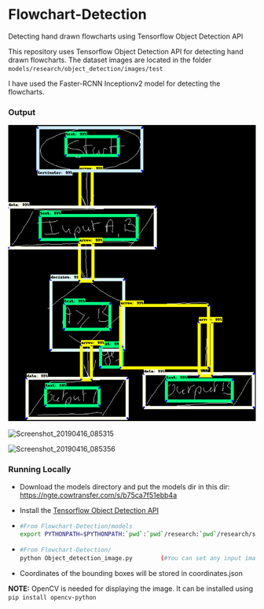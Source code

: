 # Flowchart-Detection

Detecting hand drawn flowcharts using Tensorflow Object Detection API

This repository uses Tensorflow Object Detection API for detecting hand drawn flowcharts.
The dataset images are located in the folder `models/research/object_detection/images/test`

I have used the Faster-RCNN Inceptionv2 model for detecting the flowcharts.

### Output

![Output](flowchart.png?raw=true)

![Screenshot_20190416_085315](https://user-images.githubusercontent.com/25198226/56179977-345bd200-6025-11e9-8c0f-de8d034388ac.png)

![Screenshot_20190416_085356](https://user-images.githubusercontent.com/25198226/56179978-345bd200-6025-11e9-86e5-1261cd8e16d3.png)

### Running Locally

- Download the models directory and put the models dir in this dir: https://ngte.cowtransfer.com/s/b75ca7f51ebb4a

- Install the [Tensorflow Object Detection API](https://github.com/tensorflow/models/blob/master/research/object_detection/g3doc/installation.md)

- ```bash
  #From Flowchart-Detection/models
  export PYTHONPATH=$PYTHONPATH:`pwd`:`pwd`/research:`pwd`/research/slim:`pwd`/research/object_detection
  ```

- ```bash
  #From Flowchart-Detection/
  python Object_detection_image.py        (#You can set any input image of your choice located in models/research/object_detection/images/test inside this script)
  ```
- Coordinates of the bounding boxes will be stored in coordinates.json

**NOTE:** OpenCV is needed for displaying the image. It can be installed using `pip install opencv-python`
